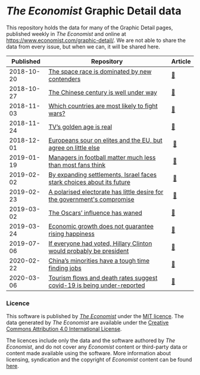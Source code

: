 # _The Economist_ Graphic Detail data

This repository holds the data for many of the Graphic Detail pages, published weekly in _The Economist_ and online at https://www.economist.com/graphic-detail/. We are not able to share the data from every issue, but when we can, it will be shared here.

| Published  | Repository   | Article  |
| ----- | ----- | ----- |
| 2018-10-20 | [The space race is dominated by new contenders](https://github.com/TheEconomist/graphic-detail-data/tree/master/data/2018-10-20_space-launches) | [:link:](https://www.economist.com/graphic-detail/2018/10/18/the-space-race-is-dominated-by-new-contenders)   |
| 2018-10-27 | [The Chinese century is well under way](https://github.com/TheEconomist/graphic-detail-data/tree/master/data/2018-10-27_chinese-century) | [:link:](https://www.economist.com/graphic-detail/2018/10/27/the-chinese-century-is-well-under-way)  |
| 2018-11-03 | [Which countries are most likely to fight wars?](https://github.com/TheEconomist/graphic-detail-data/tree/master/data/2018-11-03-war-fighting) | [:link:](https://www.economist.com/graphic-detail/2018/11/10/which-countries-are-most-likely-to-fight-wars)   |
| 2018-11-24 | [TV’s golden age is real](https://github.com/TheEconomist/graphic-detail-data/tree/master/data/2018-11-24_tv-ratings) | [:link:](https://www.economist.com/graphic-detail/2018/11/24/tvs-golden-age-is-real)  |
| 2018-12-01 | [Europeans sour on elites and the EU, but agree on little else](https://github.com/TheEconomist/graphic-detail-data/tree/master/data/2018-12-01_populism-europe)  |  [:link:](https://www.economist.com/graphic-detail/2018/12/01/europeans-sour-on-elites-and-the-eu-but-agree-on-little-else) |
| 2019-01-19 | [Managers in football matter much less than most fans think](https://github.com/TheEconomist/graphic-detail-data/tree/master/data/2019-01-19_football_managers)  | [:link:](https://www.economist.com/graphic-detail/2019/01/19/managers-in-football-matter-much-less-than-most-fans-think)       |
| 2019-02-02 | [By expanding settlements, Israel faces stark choices about its future](https://github.com/TheEconomist/graphic-detail-data/tree/master/data/2019-02-02_future-of-the-holy-land) |  [:link:](https://www.economist.com/graphic-detail/2019/02/02/israels-growing-settlements-force-stark-choices-about-its-future) |
| 2019-02-23 | [A polarised electorate has little desire for the government's compromise](https://github.com/TheEconomist/graphic-detail-data/tree/master/data/2019-02-23_opinion-on-brexit) | [:link:](https://www.economist.com/graphic-detail/2019/02/23/british-voters-are-unimpressed-by-theresa-mays-brexit-deal)    |
| 2019-03-02 | [The Oscars’ influence has waned](https://github.com/TheEconomist/graphic-detail-data/tree/master/data/2019-03-02_oscars-influence)   | [:link:](https://www.economist.com/graphic-detail/2019/03/02/the-oscars-influence-has-waned)   |
| 2019-03-24 | [Economic growth does not guarantee rising happiness](https://github.com/TheEconomist/graphic-detail-data/tree/master/data/2019-03-23_happiness-economics) | [:link:](https://www.economist.com/graphic-detail/2019/03/21/economic-growth-does-not-guarantee-rising-happiness) |
| 2019-07-06 | [If everyone had voted, Hillary Clinton would probably be president](https://github.com/TheEconomist/graphic-detail-data/tree/master/data/2019-07-06-mandatory-voting) | [:link:](https://www.economist.com/graphic-detail/2019/07/06/if-everyone-had-voted-hillary-clinton-would-probably-be-president)
| 2020-02-22 | [China’s minorities have a tough time finding jobs](https://github.com/TheEconomist/graphic-detail-data/tree/master/data/2020-02-22-china-discrimination) | [:link:](https://www.economist.com/graphic-detail/2020/02/22/chinas-minorities-have-a-tough-time-finding-jobs)
| 2020-03-06 | [Tourism flows and death rates suggest covid-19 is being under-reported](https://github.com/TheEconomist/graphic-detail-data/tree/master/data/2020-03-06-covid19) | [:link:](https://www.economist.com/graphic-detail/2020/03/07/tourism-flows-and-death-rates-suggest-covid-19-is-being-under-reported)


### Licence

This software is published by _[The Economist](https://www.economist.com)_ under the [MIT licence](https://opensource.org/licenses/MIT). The data generated by _The Economist_ are available under the [Creative Commons Attribution 4.0 International License](https://creativecommons.org/licenses/by/4.0/).

The licences include only the data and the software authored by _The Economist_, and do not cover any _Economist_ content or third-party data or content made available using the software. More information about licensing, syndication and the copyright of _Economist_ content can be found [here](https://www.economist.com/rights/).
